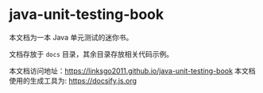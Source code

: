 # java-unit-testing-book

本文档为一本 Java 单元测试的迷你书。

文档存放于 `docs` 目录，其余目录存放相关代码示例。

本文档访问地址：https://linksgo2011.github.io/java-unit-testing-book
本文档使用的生成工具为: https://docsify.js.org
